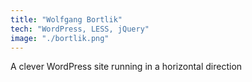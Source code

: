 ```yaml
---
title: "Wolfgang Bortlik"
tech: "WordPress, LESS, jQuery"
image: "./bortlik.png"
---
```

A clever WordPress site running in a horizontal direction
